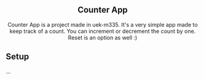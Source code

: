 <div align=center>
	<h2>Counter App</h2>
	<p>Counter App is a project made in uek-m335. It's a very simple app made to keep track of a count. You can increment or decrement the count by one. Reset is an option as well :)</p>
</div>

## Setup
...
